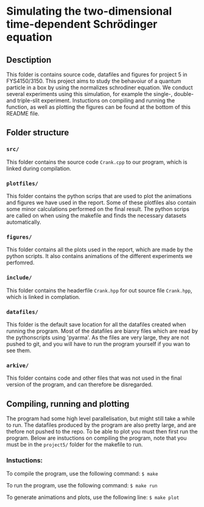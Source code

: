 # Simulating the two-dimensional time-dependent Schrödinger equation
## Desctiption
This folder is contains source code, datafiles and figures for project 5 in FYS4150/3150. This project aims to study the behavoiur of a quantum particle in a box by using the normalizes schrodiner equation. We conduct several experiments using this simulation, for example the single-, double- and triple-slit experiment. Instuctions on compiling and running the function, as well as plotting the figures can be found at the bottom of this README file. 

## Folder structure

### `src/`
This folder contains the source code `Crank.cpp` to our program, which is linked during compilation. 

### `plotfiles/`
This folder contains the python scrips that are used to plot the animations and figures we have used in the report. Some of these plotfiles also contain some minor calculations performed on the final result. The python scrips are called on when using the makefile and finds the necessary datasets automatically.

### `figures/`
This folder contains all the plots used in the report, which are made by the python scripts. It also contains animations of the different experiments we perfomred. 

### `include/`
This folder contains the headerfile `Crank.hpp` for out source file `Crank.hpp`, which is linked in complation. 

### `datafiles/`
This folder is the default save location for all the datafiles created when running the program. Most of the datafiles are bianry files which are read by the pythonscripts using 'pyarma'. As the files are very large, they are not pushed to git, and you will have to run the program yourself if you wan to see them.

### `arkive/`
This folder contains code and other files that was not used in the final version of the program, and can therefore be disregarded.

## Compiling, running and plotting
The program had some high level parallelisation, but might still take a while to run. The datafiles produced by the program are also pretty large, and are thefore not pushed to the repo. To be able to plot you must then first run the program. Below are instuctions on compiling the program, note that you must be in the `project5/` folder for the makefile to run.
### Instuctions:
To compile the program, use the following command:
`$ make`

To run the program, use the following command:
`$ make run `

To generate animations and plots, use the following line:
`$ make plot`

